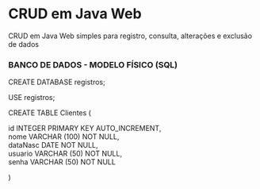 # CRUD em Java Web 

CRUD em Java Web simples para registro, consulta, alterações e exclusão de dados


<h3> BANCO DE DADOS - MODELO FÍSICO (SQL) </h3>

CREATE DATABASE registros;

USE registros;

CREATE TABLE Clientes (
  
  id INTEGER PRIMARY KEY AUTO_INCREMENT, <br>
  nome VARCHAR (100) NOT NULL, <br>
  dataNasc DATE NOT NULL, <br>
  usuario VARCHAR (50) NOT NULL, <br>
  senha VARCHAR (50) NOT NULL <br>
    
  )
